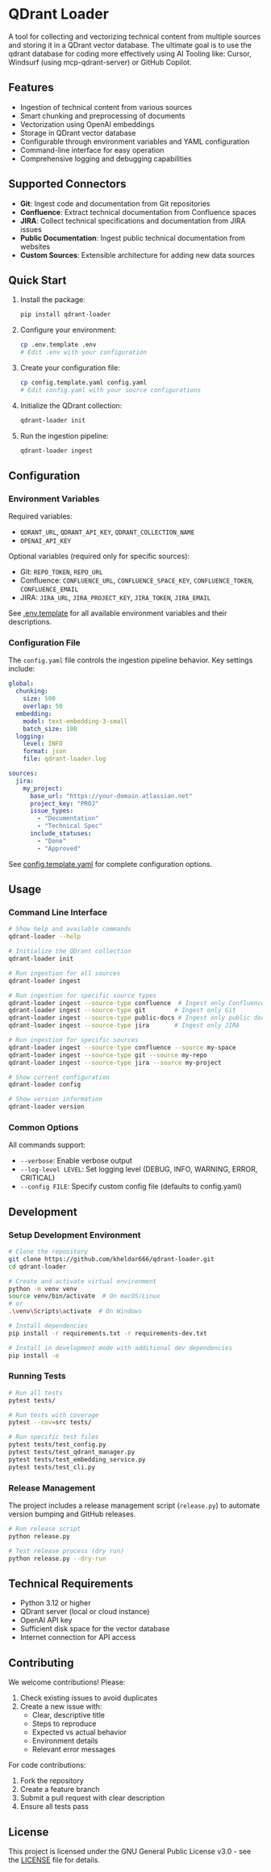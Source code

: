 # QDrant Loader

A tool for collecting and vectorizing technical content from multiple sources and storing it in a QDrant vector database. The ultimate goal is to use the qdrant database for coding more effectively using AI Tooling like: Cursor, Windsurf (using mcp-qdrant-server) or GitHub Copilot.

## Features

- Ingestion of technical content from various sources
- Smart chunking and preprocessing of documents
- Vectorization using OpenAI embeddings
- Storage in QDrant vector database
- Configurable through environment variables and YAML configuration
- Command-line interface for easy operation
- Comprehensive logging and debugging capabilities

## Supported Connectors

- **Git**: Ingest code and documentation from Git repositories
- **Confluence**: Extract technical documentation from Confluence spaces
- **JIRA**: Collect technical specifications and documentation from JIRA issues
- **Public Documentation**: Ingest public technical documentation from websites
- **Custom Sources**: Extensible architecture for adding new data sources

## Quick Start

1. Install the package:

    ```bash
    pip install qdrant-loader
    ```

2. Configure your environment:

    ```bash
    cp .env.template .env
    # Edit .env with your configuration
    ```

3. Create your configuration file:

    ```bash
    cp config.template.yaml config.yaml
    # Edit config.yaml with your source configurations
    ```

4. Initialize the QDrant collection:

    ```bash
    qdrant-loader init
    ```

5. Run the ingestion pipeline:

    ```bash
    qdrant-loader ingest
    ```

## Configuration

### Environment Variables

Required variables:

- `QDRANT_URL`, `QDRANT_API_KEY`, `QDRANT_COLLECTION_NAME`
- `OPENAI_API_KEY`

Optional variables (required only for specific sources):

- Git: `REPO_TOKEN`, `REPO_URL`
- Confluence: `CONFLUENCE_URL`, `CONFLUENCE_SPACE_KEY`, `CONFLUENCE_TOKEN`, `CONFLUENCE_EMAIL`
- JIRA: `JIRA_URL`, `JIRA_PROJECT_KEY`, `JIRA_TOKEN`, `JIRA_EMAIL`

See [.env.template](.env.template) for all available environment variables and their descriptions.

### Configuration File

The `config.yaml` file controls the ingestion pipeline behavior. Key settings include:

```yaml
global:
  chunking:
    size: 500
    overlap: 50
  embedding:
    model: text-embedding-3-small
    batch_size: 100
  logging:
    level: INFO
    format: json
    file: qdrant-loader.log

sources:
  jira:
    my_project:
      base_url: "https://your-domain.atlassian.net"
      project_key: "PROJ"
      issue_types:
        - "Documentation"
        - "Technical Spec"
      include_statuses:
        - "Done"
        - "Approved"
```

See [config.template.yaml](config.template.yaml) for complete configuration options.

## Usage

### Command Line Interface

```bash
# Show help and available commands
qdrant-loader --help

# Initialize the QDrant collection
qdrant-loader init

# Run ingestion for all sources
qdrant-loader ingest

# Run ingestion for specific source types
qdrant-loader ingest --source-type confluence  # Ingest only Confluence
qdrant-loader ingest --source-type git        # Ingest only Git
qdrant-loader ingest --source-type public-docs # Ingest only public docs
qdrant-loader ingest --source-type jira       # Ingest only JIRA

# Run ingestion for specific sources
qdrant-loader ingest --source-type confluence --source my-space
qdrant-loader ingest --source-type git --source my-repo
qdrant-loader ingest --source-type jira --source my-project

# Show current configuration
qdrant-loader config

# Show version information
qdrant-loader version
```

### Common Options

All commands support:

- `--verbose`: Enable verbose output
- `--log-level LEVEL`: Set logging level (DEBUG, INFO, WARNING, ERROR, CRITICAL)
- `--config FILE`: Specify custom config file (defaults to config.yaml)

## Development

### Setup Development Environment

```bash
# Clone the repository
git clone https://github.com/kheldar666/qdrant-loader.git
cd qdrant-loader

# Create and activate virtual environment
python -m venv venv
source venv/bin/activate  # On macOS/Linux
# or
.\venv\Scripts\activate  # On Windows

# Install dependencies
pip install -r requirements.txt -r requirements-dev.txt

# Install in development mode with additional dev dependencies
pip install -e
```

### Running Tests

```bash
# Run all tests
pytest tests/

# Run tests with coverage
pytest --cov=src tests/

# Run specific test files
pytest tests/test_config.py
pytest tests/test_qdrant_manager.py
pytest tests/test_embedding_service.py
pytest tests/test_cli.py
```

### Release Management

The project includes a release management script (`release.py`) to automate version bumping and GitHub releases.

```bash
# Run release script
python release.py

# Test release process (dry run)
python release.py --dry-run
```

## Technical Requirements

- Python 3.12 or higher
- QDrant server (local or cloud instance)
- OpenAI API key
- Sufficient disk space for the vector database
- Internet connection for API access

## Contributing

We welcome contributions! Please:

1. Check existing issues to avoid duplicates
2. Create a new issue with:
   - Clear, descriptive title
   - Steps to reproduce
   - Expected vs actual behavior
   - Environment details
   - Relevant error messages

For code contributions:

1. Fork the repository
2. Create a feature branch
3. Submit a pull request with clear description
4. Ensure all tests pass

## License

This project is licensed under the GNU General Public License v3.0 - see the [LICENSE](LICENSE) file for details.
